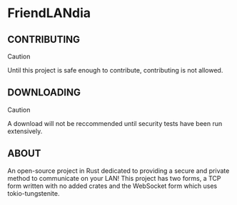 # FriendLANdia
## **CONTRIBUTING**

> [!CAUTION]
Until this project is safe enough to contribute, contributing is not allowed.

## **DOWNLOADING**

> [!CAUTION]
A download will not be reccommended until security tests have been run extensively.

## **ABOUT**

An open-source project in Rust dedicated to providing a secure and private method to communicate on your LAN! This project has two forms, a TCP form written with no added crates and the WebSocket form which uses tokio-tungstenite.
